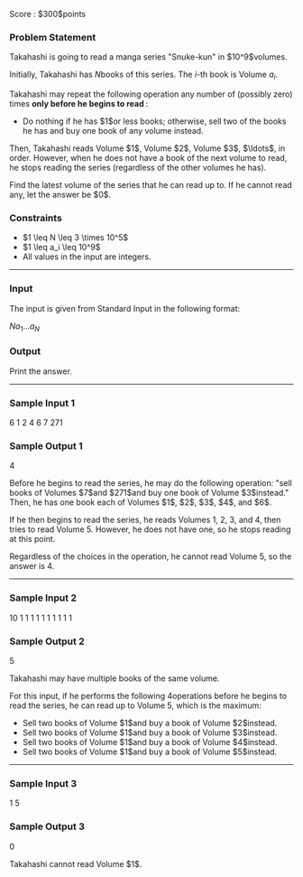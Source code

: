 
<div>

<span>

<span>

<p>
Score : $300$points
</p>

<div>

<section>

### **Problem Statement**

<p>
Takahashi is going to read a manga series "Snuke-kun" in $10^9$volumes.

Initially, Takahashi has $N$books of this series.  The $i$-th book is Volume $a_i$.  
</p>

<p>
Takahashi may repeat the following operation any number of (possibly zero) times 
<strong>
only before he begins to read
</strong>
:
</p>

<ul>

<li>
Do nothing if he has $1$or less books; otherwise, sell two of the books he has and buy one book of any volume instead.
</li>

</ul>

<p>
Then, Takahashi reads Volume $1$, Volume $2$, Volume $3$, $\ldots$, in order.  However, when he does not have a book of the next volume to read, he stops reading the series (regardless of the other volumes he has).  
</p>

<p>
Find the latest volume of the series that he can read up to.  If he cannot read any, let the answer be $0$.
</p>

</section>

</div>

<div>

<section>

### **Constraints**

<ul>

<li>
$1 \leq N \leq 3 \times 10^5$
</li>

<li>
$1 \leq a_i \leq 10^9$
</li>

<li>
All values in the input are integers.
</li>

</ul>

</section>

</div>

---

<div>

<div>

<section>

### **Input**

<p>
The input is given from Standard Input in the following format:
</p>

<div>

$N$$a_1$$\ldots$$a_N$
</div>

</section>

</div>

<div>

<section>

### **Output**

<p>
Print the answer.
</p>

</section>

</div>

</div>

---

<div>

<section>

### **Sample Input 1**

<div>

6
1 2 4 6 7 271

</div>

</section>

</div>

<div>

<section>

### **Sample Output 1**

<div>

4

</div>

<p>
Before he begins to read the series, he may do the following operation: "sell books of Volumes $7$and $271$and buy one book of Volume $3$instead."  Then, he has one book each of Volumes $1$, $2$, $3$, $4$, and $6$.

If he then begins to read the series, he reads Volumes $1$, $2$, $3$, and $4$, then tries to read Volume $5$.  However, he does not have one, so he stops reading at this point.

Regardless of the choices in the operation, he cannot read Volume $5$, so the answer is $4$.
</p>

</section>

</div>

---

<div>

<section>

### **Sample Input 2**

<div>

10
1 1 1 1 1 1 1 1 1 1

</div>

</section>

</div>

<div>

<section>

### **Sample Output 2**

<div>

5

</div>

<p>
Takahashi may have multiple books of the same volume.

For this input, if he performs the following $4$operations before he begins to read the series, he can read up to Volume $5$, which is the maximum:
</p>

<ul>

<li>
Sell two books of Volume $1$and buy a book of Volume $2$instead.
</li>

<li>
Sell two books of Volume $1$and buy a book of Volume $3$instead.
</li>

<li>
Sell two books of Volume $1$and buy a book of Volume $4$instead.
</li>

<li>
Sell two books of Volume $1$and buy a book of Volume $5$instead.
</li>

</ul>

</section>

</div>

---

<div>

<section>

### **Sample Input 3**

<div>

1
5

</div>

</section>

</div>

<div>

<section>

### **Sample Output 3**

<div>

0

</div>

<p>
Takahashi cannot read Volume $1$.
</p>

</section>

</div>

</span>

</span>

</div>
